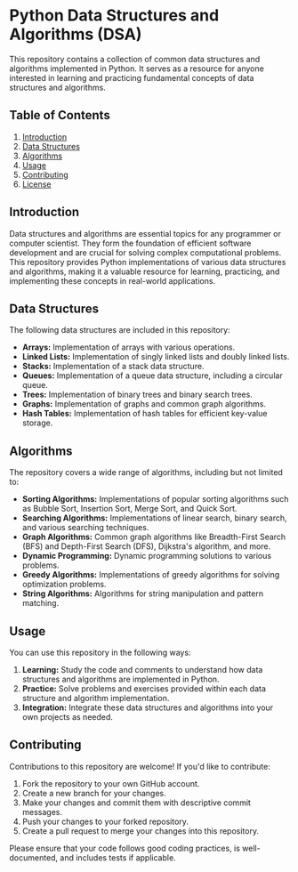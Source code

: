 # Python Data Structures and Algorithms (DSA)

This repository contains a collection of common data structures and algorithms implemented in Python. It serves as a resource for anyone interested in learning and practicing fundamental concepts of data structures and algorithms.

## Table of Contents

1. [Introduction](#introduction)
2. [Data Structures](#data-structures)
3. [Algorithms](#algorithms)
4. [Usage](#usage)
5. [Contributing](#contributing)
6. [License](#license)

## Introduction

Data structures and algorithms are essential topics for any programmer or computer scientist. They form the foundation of efficient software development and are crucial for solving complex computational problems. This repository provides Python implementations of various data structures and algorithms, making it a valuable resource for learning, practicing, and implementing these concepts in real-world applications.

## Data Structures

The following data structures are included in this repository:

- **Arrays:** Implementation of arrays with various operations.
- **Linked Lists:** Implementation of singly linked lists and doubly linked lists.
- **Stacks:** Implementation of a stack data structure.
- **Queues:** Implementation of a queue data structure, including a circular queue.
- **Trees:** Implementation of binary trees and binary search trees.
- **Graphs:** Implementation of graphs and common graph algorithms.
- **Hash Tables:** Implementation of hash tables for efficient key-value storage.

## Algorithms

The repository covers a wide range of algorithms, including but not limited to:

- **Sorting Algorithms:** Implementations of popular sorting algorithms such as Bubble Sort, Insertion Sort, Merge Sort, and Quick Sort.
- **Searching Algorithms:** Implementations of linear search, binary search, and various searching techniques.
- **Graph Algorithms:** Common graph algorithms like Breadth-First Search (BFS) and Depth-First Search (DFS), Dijkstra's algorithm, and more.
- **Dynamic Programming:** Dynamic programming solutions to various problems.
- **Greedy Algorithms:** Implementations of greedy algorithms for solving optimization problems.
- **String Algorithms:** Algorithms for string manipulation and pattern matching.

## Usage

You can use this repository in the following ways:

1. **Learning:** Study the code and comments to understand how data structures and algorithms are implemented in Python.
2. **Practice:** Solve problems and exercises provided within each data structure and algorithm implementation.
3. **Integration:** Integrate these data structures and algorithms into your own projects as needed.

## Contributing

Contributions to this repository are welcome! If you'd like to contribute:

1. Fork the repository to your own GitHub account.
2. Create a new branch for your changes.
3. Make your changes and commit them with descriptive commit messages.
4. Push your changes to your forked repository.
5. Create a pull request to merge your changes into this repository.

Please ensure that your code follows good coding practices, is well-documented, and includes tests if applicable.

